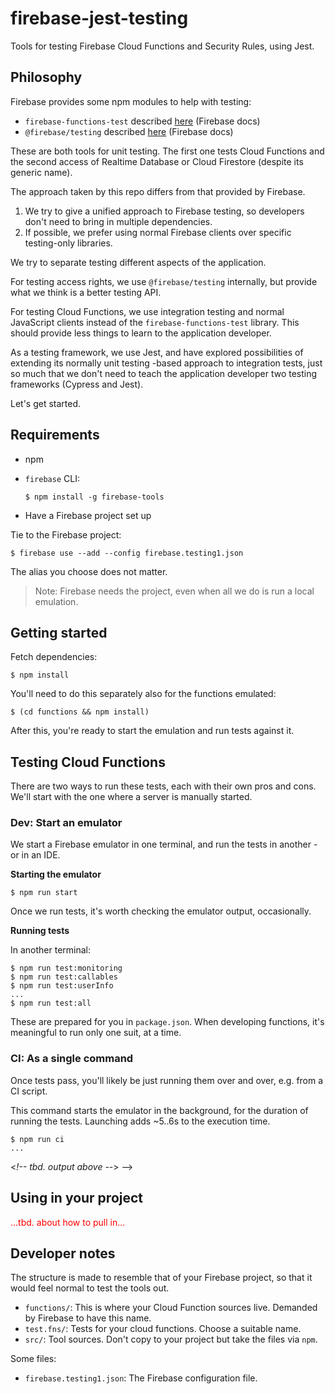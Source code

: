 # firebase-jest-testing

Tools for testing Firebase Cloud Functions and Security Rules, using Jest.


## Philosophy

Firebase provides some npm modules to help with testing:

- `firebase-functions-test` described [here](https://firebase.google.com/docs/functions/unit-testing) (Firebase docs)
- `@firebase/testing` described [here](https://firebase.google.com/docs/rules/unit-tests) (Firebase docs)

These are both tools for unit testing. The first one tests Cloud Functions and the second access of Realtime Database or Cloud Firestore (despite its generic name).

The approach taken by this repo differs from that provided by Firebase.

1. We try to give a unified approach to Firebase testing, so developers don't need to bring in multiple dependencies. 
2. If possible, we prefer using normal Firebase clients over specific testing-only libraries.

We try to separate testing different aspects of the application.

For testing access rights, we use `@firebase/testing` internally, but provide what we think is a better testing API.

For testing Cloud Functions, we use integration testing and normal JavaScript clients instead of the `firebase-functions-test` library. This should provide less things to learn to the application developer.

As a testing framework, we use Jest, and have explored possibilities of extending its normally unit testing -based approach to integration tests, just so much that we don't need to teach the application developer two testing frameworks (Cypress and Jest).

Let's get started.


## Requirements

- npm
- `firebase` CLI:
   
   `$ npm install -g firebase-tools`
- Have a Firebase project set up

Tie to the Firebase project:

```
$ firebase use --add --config firebase.testing1.json
```

The alias you choose does not matter.

>Note: Firebase needs the project, even when all we do is run a local emulation.

<!-- Q: is this strictly necessary?
Set up the Firestore emulator:

```
$ firebase setup:emulators:firestore
```
-->


## Getting started

Fetch dependencies:

```
$ npm install
```

You'll need to do this separately also for the functions emulated:

```
$ (cd functions && npm install)
```

After this, you're ready to start the emulation and run tests against it.


## Testing Cloud Functions

There are two ways to run these tests, each with their own pros and cons. We'll start with the one where a server is manually started.

### Dev: Start an emulator

We start a Firebase emulator in one terminal, and run the tests in another - or in an IDE.

**Starting the emulator**

```
$ npm run start
```

Once we run tests, it's worth checking the emulator output, occasionally.

**Running tests**

In another terminal:

```
$ npm run test:monitoring
$ npm run test:callables
$ npm run test:userInfo
...
$ npm run test:all
```

These are prepared for you in `package.json`. When developing functions, it's meaningful to run only one suit, at a time.


### CI: As a single command

Once tests pass, you'll likely be just running them over and over, e.g. from a CI script.

This command starts the emulator in the background, for the duration of running the tests. Launching adds ~5..6s to the execution time.

```
$ npm run ci
...
```

<_!-- tbd. output above --_>
-->


## Using in your project

<font color=red>...tbd. about how to pull in...</font>


## Developer notes

The structure is made to resemble that of your Firebase project, so that it would feel normal to test the tools out.

- `functions/`: This is where your Cloud Function sources live. Demanded by Firebase to have this name.
- `test.fns/`: Tests for your cloud functions. Choose a suitable name.
- `src/`: Tool sources. Don't copy to your project but take the files via `npm`.

Some files:

- `firebase.testing1.json`: The Firebase configuration file.


<!--
## References

- Cloud Functions > [Get Started](https://firebase.google.com/docs/functions/get-started) (Firebase docs)
-->

